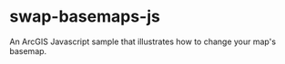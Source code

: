 swap-basemaps-js
================

An ArcGIS Javascript sample that illustrates how to change your map's basemap.